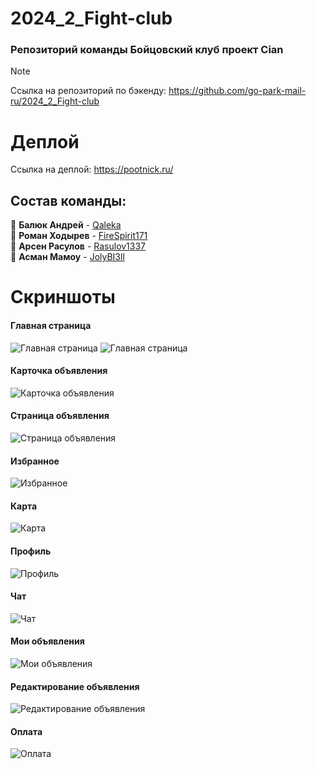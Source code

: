 # 2024_2_Fight-club

### Репозиторий команды Бойцовский клуб проект Cian  

> [!NOTE]
> Ссылка на репозиторий по бэкенду: https://github.com/go-park-mail-ru/2024_2_Fight-club


# Деплой
Ссылка на деплой: https://pootnick.ru/


## Состав команды:
📎 **Балюк Андрей** - [Qaleka](https://github.com/Qaleka)  
📎 **Роман Ходырев** - [FireSpirit171](https://github.com/FireSpirit171)  
📎 **Арсен Расулов** - [Rasulov1337](https://github.com/rasulov1337)  
📎 **Асман Мамоу** - [JolyBI3ll](https://github.com/JolyBI3ll) 

# Скриншоты

#### Главная страница
![Главная страница](assets/index-top.png)
![Главная страница](assets/index.png)


#### Карточка объявления
![Карточка объявления](assets/card.gif)

#### Страница объявления
![Страница объявления](assets/one-ad.png)

#### Избранное
![Избранное](assets/fav.png)

#### Карта
![Карта](assets/map.png)

#### Профиль
![Профиль](assets/profile.png)

#### Чат
![Чат](assets/chat.png)

#### Мои объявления
![Мои объявления](assets/my-ads.png)

#### Редактирование объявления
![Редактирование объявления](assets/my-ads-edit.png)

#### Оплата
![Оплата](assets/payment.png)


